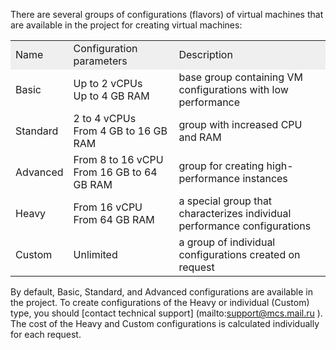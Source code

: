 There are several groups of configurations (flavors) of virtual machines that are available in the project for creating virtual machines:

<table style="width: 100%; margin-right: calc(0%);"><tbody><tr><td style="width: 16.6329%; background-color: rgb(239, 239, 239);"> Name</td><td style="width: 34%; background-color: rgb(239, 239, 239);">Configuration parameters</td><td style="width: 49.2658%; background-color: rgb(239, 239, 239);"> Description</td></tr><tr><td style="width: 16.6329%;">Basic</td><td style="width: 34%;">Up to 2 vCPUs<br>Up to 4 GB RAM</td><td style="width: 49.2658%;">base group containing VM configurations with low performance</td></tr><tr><td style="width: 16.6329%;">Standard</td><td style="width: 34%;">2 to 4 vCPUs<br>From 4 GB to 16 GB RAM</td><td style="width: 49.2658%;">group with increased CPU and RAM</td></tr><tr><td style="width: 16.6329%;">Advanced</td><td style="width: 34%;">From 8 to 16 vCPU<br>From 16 GB to 64 GB RAM</td><td style="width: 49.2658%;">group for creating high-performance instances</td></tr><tr><td style="width: 16.6329%;">Heavy</td><td style="width: 34%;">From 16 vCPU<br>From 64 GB RAM</td><td style="width: 49.2658%;">a special group that characterizes individual performance configurations</td></tr><tr><td style="width: 16.6329%;">Custom</td><td style="width: 34%;">Unlimited</td><td style="width: 49.2658%;">a group of individual configurations created on request</td></tr></tbody></table>

By default, Basic, Standard, and Advanced configurations are available in the project. To create configurations of the Heavy or individual (Custom) type, you should [contact technical support] (mailto:support@mcs.mail.ru ). The cost of the Heavy and Custom configurations is calculated individually for each request.